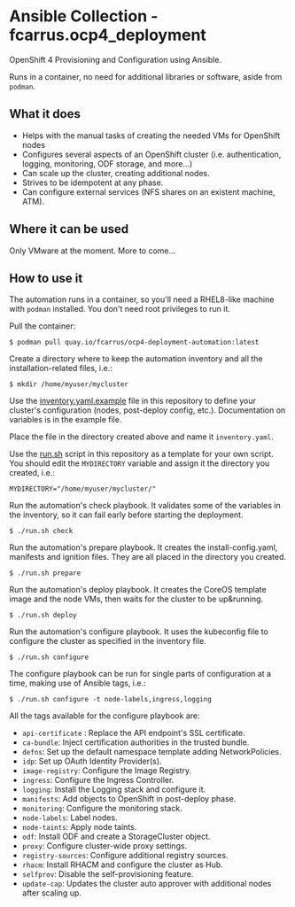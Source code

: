 # Ansible Collection - fcarrus.ocp4_deployment

OpenShift 4 Provisioning and Configuration using Ansible.

Runs in a container, no need for additional libraries or software, aside from `podman`.

## What it does

* Helps with the manual tasks of creating the needed VMs for OpenShift nodes
* Configures several aspects of an OpenShift cluster (i.e. authentication, logging, monitoring, ODF storage, and more...)
* Can scale up the cluster, creating additional nodes.
* Strives to be idempotent at any phase.
* Can configure external services (NFS shares on an existent machine, ATM).

## Where it can be used

Only VMware at the moment. More to come...

## How to use it

The automation runs in a container, so you'll need a RHEL8-like machine with `podman` installed. You don't need root privileges to run it.

Pull the container:
```shell
$ podman pull quay.io/fcarrus/ocp4-deployment-automation:latest
```

Create a directory where to keep the automation inventory and all the installation-related files, i.e.:

```shell
$ mkdir /home/myuser/mycluster
```

Use the [inventory.yaml.example](inventory.yaml.example) file in this repository to define your cluster's configuration (nodes, post-deploy config, etc.). Documentation on variables is in the example file.

Place the file in the directory created above and name it `inventory.yaml`.

Use the [run.sh](run.sh) script in this repository as a template for your own script. You should edit the `MYDIRECTORY` variable and assign it the directory you created, i.e.:

```shell
MYDIRECTORY="/home/myuser/mycluster/"
```

Run the automation's check playbook. It validates some of the variables in the inventory, so it can fail early before starting the deployment.

```shell
$ ./run.sh check
```

Run the automation's prepare playbook. It creates the install-config.yaml, manifests and ignition files. They are all placed in the directory you created.

```shell
$ ./run.sh prepare
```

Run the automation's deploy playbook. It creates the CoreOS template image and the node VMs, then waits for the cluster to be up&running.

```shell
$ ./run.sh deploy
```

Run the automation's configure playbook. It uses the kubeconfig file to configure the cluster as specified in the inventory file.

```shell
$ ./run.sh configure
```

The configure playbook can be run for single parts of configuration at a time, making use of Ansible tags, i.e.:

```shell
$ ./run.sh configure -t node-labels,ingress,logging
```

All the tags available for the configure playbook are:

* `api-certificate` : Replace the API endpoint's SSL certificate.
* `ca-bundle`: Inject certification authorities in the trusted bundle.
* `defns`: Set up the default namespace template adding NetworkPolicies.
* `idp`: Set up OAuth Identity Provider(s).
* `image-registry`: Configure the Image Registry.
* `ingress`: Configure the Ingress Controller.
* `logging`: Install the Logging stack and configure it.
* `manifests`: Add objects to OpenShift in post-deploy phase.
* `monitoring`: Configure the monitoring stack.
* `node-labels`: Label nodes.
* `node-taints`: Apply node taints.
* `odf`: Install ODF and create a StorageCluster object.
* `proxy`: Configure cluster-wide proxy settings.
* `registry-sources`: Configure additional registry sources.
* `rhacm`: Install RHACM and configure the cluster as Hub.
* `selfprov`: Disable the self-provisioning feature.
* `update-cap`: Updates the cluster auto approver with additional nodes after scaling up.
